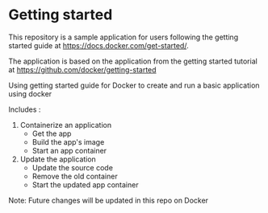 # Getting started

This repository is a sample application for users following the getting started guide at https://docs.docker.com/get-started/.

The application is based on the application from the getting started tutorial at https://github.com/docker/getting-started

Using getting started guide for Docker to create and run a basic application using docker

Includes :

1. Containerize an application
     - Get the app
     - Build the app's image
     - Start an app container
2. Update the application
     - Update the source code
     - Remove the old container
     - Start the updated app container

Note: Future changes will be updated in this repo on Docker
